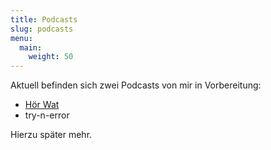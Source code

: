 ```yaml
---
title: Podcasts
slug: podcasts
menu:
  main:
    weight: 50
---
```


Aktuell befinden sich zwei Podcasts von mir in Vorbereitung: 


- [Hör Wat](https://hoer-wat.de)
- try-n-error

Hierzu später mehr.
